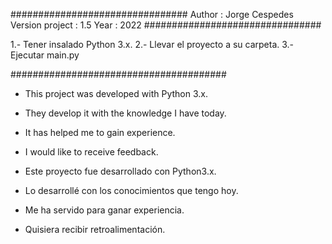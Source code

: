 
################################
Author  : Jorge Cespedes
Version project : 1.5
Year    : 2022
################################




1.- Tener insalado Python 3.x.
2.- Llevar el proyecto a su carpeta.
3.- Ejecutar main.py








#######################################

- This project was developed with Python 3.x.
- They develop it with the knowledge I have today.
- It has helped me to gain experience.
- I would like to receive feedback.


- Este proyecto fue desarrollado con Python3.x.
- Lo desarrollé con los conocimientos que tengo hoy.
- Me ha servido para ganar experiencia.
- Quisiera recibir retroalimentación.

